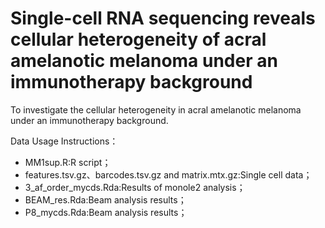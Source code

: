 # Single-cell RNA sequencing reveals cellular heterogeneity of acral amelanotic melanoma under an immunotherapy background

To investigate the cellular heterogeneity in acral amelanotic melanoma under an immunotherapy background.

Data Usage Instructions：
- MM1sup.R:R script；
- features.tsv.gz、barcodes.tsv.gz and matrix.mtx.gz:Single cell data；
- 3_af_order_mycds.Rda:Results of monole2 analysis；
- BEAM_res.Rda:Beam analysis results；
- P8_mycds.Rda:Beam analysis results；
